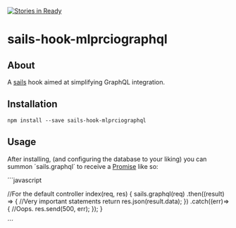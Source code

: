 [![Stories in Ready](https://badge.waffle.io/malpercio/sails-hook-mlprciographql.png?label=ready&title=Ready)](https://waffle.io/malpercio/sails-hook-mlprciographql)

# sails-hook-mlprciographql

## About
A [sails](http://sailsjs.org/) hook aimed at simplifying GraphQL integration.

## Installation

```
npm install --save sails-hook-mlprciographql
```

## Usage

After installing, (and configuring the database to your liking) you can summon ´sails.graphql´ to receive a [Promise](https://developer.mozilla.org/es/docs/Mozilla/JavaScript_code_modules/Promise.jsm/Promise) like so:

´´´javascript

//For the default controller
index(req, res) {
    sails.graphql(req)
    .then((result) => {
      //Very important statements
      return res.json(result.data);
    })
    .catch((err)=>{
      //Oops.
      res.send(500, err);
    });
  }
  
´´´
